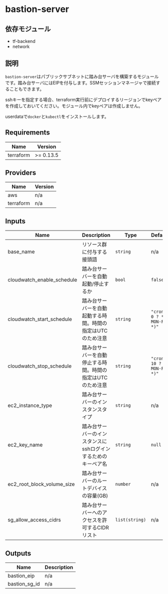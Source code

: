 # bastion-server

## 依存モジュール

- tf-backend
- network

## 説明

`bastion-server`はパブリックサブネットに踏み台サーバを構築するモジュールです。踏み台サーバにはEIPを付与します。SSMセッションマネージャで接続することもできます。

sshキーを指定する場合、terraform実行前にデプロイするリージョンでkeyペアを作成しておいてください。モジュール内でkeyペアは作成しません。

userdataで`docker`と`kubectl`をインストールします。

## Requirements

| Name | Version |
|------|---------|
| terraform | >= 0.13.5 |

## Providers

| Name | Version |
|------|---------|
| aws | n/a |
| terraform | n/a |

## Inputs

| Name | Description | Type | Default | Required |
|------|-------------|------|---------|:--------:|
| base\_name | リソース群に付与する接頭語 | `string` | n/a | yes |
| cloudwatch\_enable\_schedule | 踏み台サーバーを自動起動/停止するか | `bool` | `false` | no |
| cloudwatch\_start\_schedule | 踏み台サーバーを自動起動する時間。時間の指定はUTCのため注意 | `string` | `"cron(0 0 ? * MON-FRI *)"` | no |
| cloudwatch\_stop\_schedule | 踏み台サーバーを自動停止する時間。時間の指定はUTCのため注意 | `string` | `"cron(0 10 ? * MON-FRI *)"` | no |
| ec2\_instance\_type | 踏み台サーバーのインスタンスタイプ | `string` | n/a | yes |
| ec2\_key\_name | 踏み台サーバーのインスタンスにsshログインするためのキーペア名 | `string` | `null` | no |
| ec2\_root\_block\_volume\_size | 踏み台サーバーのルートデバイスの容量(GB) | `number` | n/a | yes |
| sg\_allow\_access\_cidrs | 踏み台サーバーへのアクセスを許可するCIDRリスト | `list(string)` | n/a | yes |

## Outputs

| Name | Description |
|------|-------------|
| bastion\_eip | n/a |
| bastion\_sg\_id | n/a |